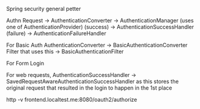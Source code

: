 Spring security general petter

Authn Request
    -> AuthenticationConverter
    -> AuthenticationManager (uses one of AuthenticationProvider)
    (success) -> AuthenticationSuccessHandler
    (failure) -> AuthenticationFailureHandler

For Basic Auth
    AuthenticationConverter -> BasicAuthenticationConverter
    Filter that uses this -> BasicAuthenticationFilter

For Form Login

For web requests, AuthenticationSuccessHandler -> SavedRequestAwareAuthenticationSuccessHandler
    as this stores the original request that resulted in the login to happen in the 1st place



http -v frontend.localtest.me:8080/oauth2/authorize
